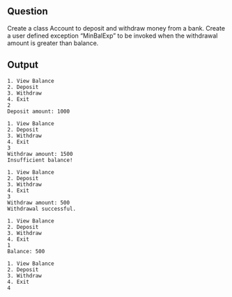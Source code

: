 ## Question
Create a class Account to deposit and withdraw money from a bank. Create a user defined exception “MinBalExp” to be invoked when the withdrawal amount is greater than balance.

## Output

```
1. View Balance
2. Deposit
3. Withdraw
4. Exit
2
Deposit amount: 1000

1. View Balance
2. Deposit
3. Withdraw
4. Exit 
3
Withdraw amount: 1500 
Insufficient balance!

1. View Balance
2. Deposit
3. Withdraw
4. Exit 
3
Withdraw amount: 500 
Withdrawal successful.

1. View Balance
2. Deposit
3. Withdraw
4. Exit
1
Balance: 500

1. View Balance
2. Deposit
3. Withdraw
4. Exit
4
```

